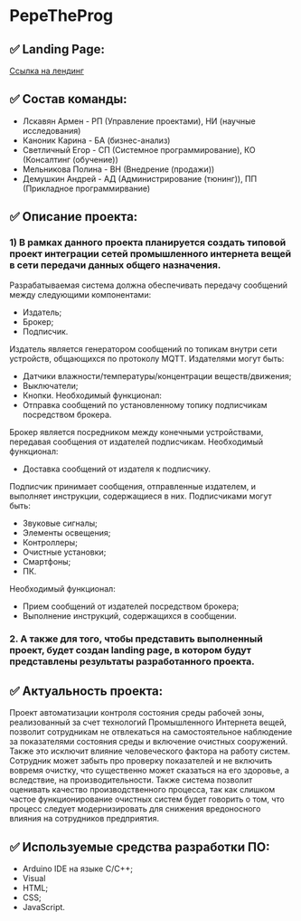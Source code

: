 # PepeTheProg

## ✅ Landing Page: 
[Ссылка на лендинг](ссылка)

## ✅ Состав команды:

   * Лскавян Армен - РП (Управление проектами), НИ (научные исследования)
   * Каноник Карина - БА (бизнес-анализ)
   * Светличный Егор	 - СП (Системное программирование), КО (Консалтинг (обучение))
   * Мельникова Полина - ВН (Внедрение (продажи))
   * Демушкин Андрей - АД (Администрирование (тюнинг)), ПП (Прикладное программирвание)

## ✅ Описание проекта:
### 1) В рамках данного проекта планируется создать типовой проект интеграции сетей промышленного интернета вещей в сети передачи данных общего назначения. 
  
  Разрабатываемая система должна обеспечивать передачу сообщений между следующими компонентами:
* Издатель;
* Брокер;
* Подписчик.

Издатель является генератором сообщений по топикам внутри сети устройств, общающихся по протоколу MQTT. Издателями могут быть:
* Датчики влажности/температуры/концентрации веществ/движения;
* Выключатели;
* Кнопки.
Необходимый функционал:
* Отправка сообщений по установленному топику подписчикам посредством брокера.

Брокер является посредником между конечными устройствами, передавая сообщения от издателей подписчикам. 
Необходимый функционал:
* Доставка сообщений от издателя к подписчику.

Подписчик принимает сообщения, отправленные издателем, и выполняет инструкции, содержащиеся в них.
Подписчиками могут быть:
* Звуковые сигналы;
* Элементы освещения;
* Контроллеры;
* Очистные установки;
* Смартфоны;
* ПК. 

Необходимый функционал:
* Прием сообщений от издателей посредством брокера;
* Выполнение инструкций, содержащихся в сообщении.

### 2. А также для того, чтобы представить выполненный проект, будет создан landing page, в котором будут представлены результаты разработанного проекта.

## ✅ Актуальность проекта:
Проект автоматизации контроля состояния среды рабочей зоны, реализованный за счет технологий Промышленного Интернета вещей, позволит сотрудникам не отвлекаться на самостоятельное наблюдение за показателями состояния среды и включение очистных сооружений. Также это исключит влияние человеческого фактора на работу систем. Сотрудник может забыть про проверку показателей и не включить вовремя очистку, что существенно может сказаться на его здоровье, а вследствие, на производительности. Также система позволит оценивать качество производственного процесса, так как слишком частое функционирование очистных систем будет говорить о том, что процесс следует модернизировать  для снижения вредоносного влияния на сотрудников предприятия.

## ✅ Используемые средства разработки ПО:
* Arduino IDE на языке C/C++;
* Visual 
* HTML;
* CSS;
* JavaScript.
